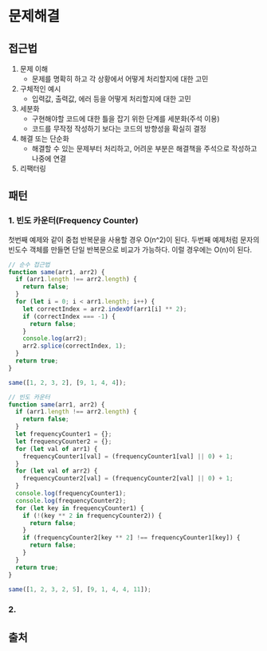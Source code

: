 # 문제해결

## 접근법

1. 문제 이해
   - 문제를 명확히 하고 각 상황에서 어떻게 처리할지에 대한 고민
2. 구체적인 예시
   - 입력값, 출력값, 에러 등을 어떻게 처리할지에 대한 고민
3. 세분화
   - 구현해야할 코드에 대한 틀을 잡기 위한 단계를 세분화(주석 이용)
   - 코드를 무작정 작성하기 보다는 코드의 방향성을 확실히 결정
4. 해결 또는 단순화
   - 해결할 수 있는 문제부터 처리하고, 어려운 부분은 해결책을 주석으로 작성하고 나중에 연결
5. 리팩터링

## 패턴

### 1. 빈도 카운터(Frequency Counter)

첫번째 예제와 같이 중첩 반복문을 사용할 경우 O(n^2)이 된다. 두번째 예제처럼 문자의 빈도수 객체를 만들면 단일 반복문으로 비교가 가능하다. 이럴 경우에는 O(n)이 된다.

```jsx
// 순수 접근법
function same(arr1, arr2) {
  if (arr1.length !== arr2.length) {
    return false;
  }
  for (let i = 0; i < arr1.length; i++) {
    let correctIndex = arr2.indexOf(arr1[i] ** 2);
    if (correctIndex === -1) {
      return false;
    }
    console.log(arr2);
    arr2.splice(correctIndex, 1);
  }
  return true;
}

same([1, 2, 3, 2], [9, 1, 4, 4]);
```

```jsx
// 빈도 카운터
function same(arr1, arr2) {
  if (arr1.length !== arr2.length) {
    return false;
  }
  let frequencyCounter1 = {};
  let frequencyCounter2 = {};
  for (let val of arr1) {
    frequencyCounter1[val] = (frequencyCounter1[val] || 0) + 1;
  }
  for (let val of arr2) {
    frequencyCounter2[val] = (frequencyCounter2[val] || 0) + 1;
  }
  console.log(frequencyCounter1);
  console.log(frequencyCounter2);
  for (let key in frequencyCounter1) {
    if (!(key ** 2 in frequencyCounter2)) {
      return false;
    }
    if (frequencyCounter2[key ** 2] !== frequencyCounter1[key]) {
      return false;
    }
  }
  return true;
}

same([1, 2, 3, 2, 5], [9, 1, 4, 4, 11]);
```

### 2.

## 출처

[](https://www.udemy.com/course/best-javascript-data-structures/learn/lecture/28559683#overview)
